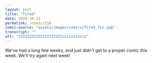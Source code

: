 ```yaml
---
layout: post
title: "Tired"
date: 2020-10-13
permalink: /comic/218
comic-source: "assets/images/comics/Tired_fin.jpg"
transcript: ""
alt: "ZZZZZZZZZZZZZZZZZZZZzzzzzzzzzzz"
---
```


We've had a long few weeks, and just didn't get to a proper comic this week. We'll try again next week!
